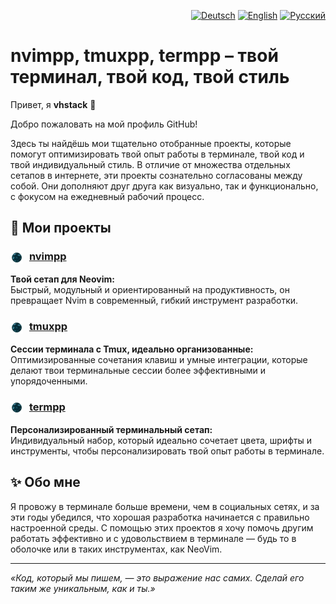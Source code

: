 <p align="right">
  <a href="README.md"><img src="https://flagcdn.com/16x12/de.png" alt="Deutsch" title="Zur deutschen Version wechseln" /></a>  
  <a href="README.en.md"><img src="https://flagcdn.com/16x12/gb.png" alt="English" title="Switch to English" /></a>  
  <a href="README.ru.md"><img src="https://flagcdn.com/16x12/ru.png" alt="Русский" title="Переключиться на русскую версию" /></a>
</p>

# nvimpp, tmuxpp, termpp – твой терминал, твой код, твой стиль

Привет, я **vhstack** 👋

Добро пожаловать на мой профиль GitHub!  

Здесь ты найдёшь мои тщательно отобранные проекты, которые помогут оптимизировать твой опыт работы в терминале, 
твой код и твой индивидуальный стиль. В отличие от множества отдельных сетапов в интернете, 
эти проекты сознательно согласованы между собой. Они дополняют друг друга как визуально, так и функционально, 
с фокусом на ежедневный рабочий процесс.

## 🔧 Мои проекты

### <img src="assets/vhstack.png" width="20" height="20" style="vertical-align:middle; margin-right: 6px;" /> [nvimpp](https://github.com/vhstack/nvimpp/README.ru.md)
**Твой сетап для Neovim:**  
Быстрый, модульный и ориентированный на продуктивность, он превращает Nvim в современный, 
гибкий инструмент разработки.

### <img src="assets/vhstack.png" width="20" height="20" style="vertical-align:middle; margin-right: 6px;" /> [tmuxpp](https://github.com/vhstack/tmuxpp/README.ru.md)
**Сессии терминала с Tmux, идеально организованные:**  
Оптимизированные сочетания клавиш и умные интеграции, которые делают твои терминальные сессии более 
эффективными и упорядоченными.

### <img src="assets/vhstack.png" width="20" height="20" style="vertical-align:middle; margin-right: 6px;" /> [termpp](https://github.com/vhstack/termpp/README.ru.md)
**Персонализированный терминальный сетап:**  
Индивидуальный набор, который идеально сочетает цвета, шрифты и инструменты, 
чтобы персонализировать твой опыт работы в терминале.

## ✨ Обо мне

Я провожу в терминале больше времени, чем в социальных сетях, и за эти годы убедился, что хорошая 
разработка начинается с правильно настроенной среды. С помощью этих проектов я хочу помочь другим 
работать эффективно и с удовольствием в терминале — будь то в оболочке 
или в таких инструментах, как NeoVim.

---

*«Код, который мы пишем, — это выражение нас самих. Сделай его таким же уникальным, как и ты.»*

